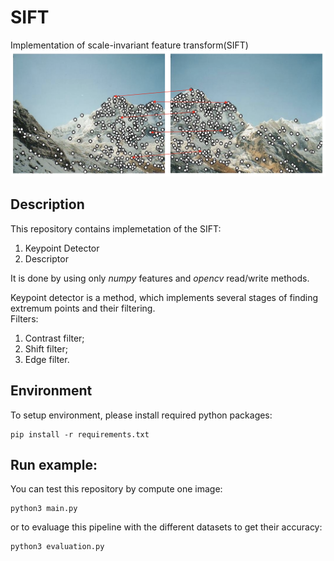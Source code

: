 # SIFT
Implementation of scale-invariant feature transform(SIFT)
![SIFT Example](./assets/img1.png)
## Description
This repository contains implemetation of the SIFT:
1. Keypoint Detector
2. Descriptor
     
It is done by using only _numpy_ features and _opencv_ read/write methods.
     
Keypoint detector is a method, which implements several stages of finding
extremum points and their filtering.     
Filters:
1. Contrast filter;
2. Shift filter;
3. Edge filter.
## Environment
To setup environment, please install required python packages:
```python3
pip install -r requirements.txt
```

## Run example:
You can test this repository by compute one image:
```python3
python3 main.py
```
or to evaluage this pipeline with the different datasets to get their accuracy:
```python3
python3 evaluation.py
```
